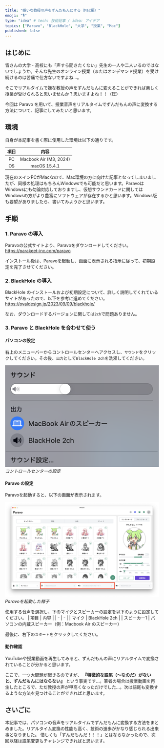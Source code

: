 ```yaml
---
title: "嫌いな教授の声をずんだもんにする（Mac編）"
emoji: "🎙️"
type: "idea" # tech: 技術記事 / idea: アイデア
topics: ["Paravo", "BlackHole", "大学", "授業", "Mac"]
published: false
---
```


## はじめに
皆さんの大学・高校にも「声すら聞きたくない」先生の一人や二人いるのではないでしょうか。そんな先生のオンライン授業（またはオンデマンド授業）を受け続けるのは苦痛で仕方ないですよね...。

そこでリアルタイムで嫌な教授の声をずんだもんに変えることができれば楽しく授業が受けられると思いませんか？思いますよね！！（圧）

今回は Paravo を用いて、授業音声をリアルタイムでずんだもんの声に変換する方法について、記事にしてみたいと思います。

## 環境
自身が本記事を書く際に使用した環境は以下の通りです。

| 項目 | 内容 |
| :----: | :----: |
| PC   | Macbook Air (M3, 2024) |
| OS   | macOS 15.4.1 |

現在のメインPCがMacなので、Mac環境の方に向けた記事となってしまいましたが、同様の処理はもちろんWindowsでも可能だと思います。ParavoはWindowsにも勿論対応しておりますし、仮想サウンドカードに関してはWindowsの方がより豊富にソフトウェアが存在するかと思います。Windows版も要望がありましたら、書いてみようかと思います。

## 手順
### 1. Paravo の導入
Paravoの公式サイトより、Paravoをダウンロードしてください。
https://parakeet-inc.com/paravo

インストール後は、Paravoを起動し、画面に表示される指示に従って、初期設定を完了させてください。

### 2. BlackHole の導入
BlackHole のインストールおよび初期設定について、詳しく説明してくれているサイトがあったので、以下を参考に進めてください。
https://ovaldesign.jp/2023/09/09/blackhole/

なお、ダウンロードするバージョンに関しては`2ch`で問題ありません。

### 3. Paravo と BlackHole を合わせて使う
#### パソコンの設定
右上のメニューバーからコントロールセンターへアクセスし、`サウンド`をクリックしてください。その後、`出力`として`BlackHole 2ch`を洗濯してください。

![コントロールセンターの設定](/images/class-voice-change/controlcenter.png)
*コントロールセンターの設定*

#### Paravo の設定
Paravoを起動すると、以下の画面が表示されます。

![Paravoを起動した様子](/images/class-voice-change/paravo.png)
*Paravoを起動した様子*

使用する音声を選択し、下のマイクとスピーカーの設定を以下のように設定してください。
| 項目 | 内容 |
| - | - |
| マイク | BlackHole 2ch |
| スピーカー1 | パソコンの内蔵スピーカー（例：Macbook Air のスピーカー）

最後に、右下の`スタート`をクリックしてください。

#### 動作確認

YouTubeや授業動画を再生してみると、ずんだもんの声にリアルタイムで変換されていることが分かると思います。

ここで、一つ大問題が起きるのですが、 **『特徴的な語尾（〜なのだ）がないと、ずんだもんにはならない』** という事実です...。筆者の場合は授業動画を再生したところで、ただ教授の声が甲高くなっただけでした...。次は語尾も変換するような方法を見つけることができればと思います。

## さいごに
本記事では、パソコンの音声をリアルタイムでずんだもんに変換する方法をまとめました。リアルタイム変換の性能も高く、技術の進歩がかなり感じられる出来事となりました。
惜しくも「ずんだもんだ！！！」とはならなかったので、次回以降は語尾変更もチャレンジできればと思います。